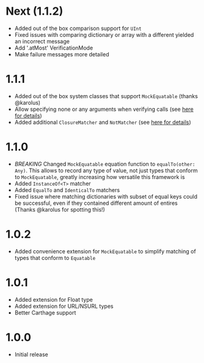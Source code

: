 # Next (1.1.2)
- Added out of the box comparison support for `UInt`
- Fixed issues with comparing dictionary or array with a different yielded an incorrect message
- Add '.atMost' VerificationMode
- Make failure messages more detailed 


# 1.1.1
- Added out of the box system classes that support `MockEquatable` (thanks @karolus)
- Allow specifying none or any arguments when verifying calls (see [here for details](https://github.com/AirHelp/Mimus/blob/master/Documentation/Basics.md#argument-modes))
- Added additional `ClosureMatcher` and `NotMatcher` (see [here for details](https://github.com/AirHelp/Mimus/blob/master/Documentation/Additional%20Matchers.md#not))

# 1.1.0
- *BREAKING* Changed `MockEquatable` equation function to `equalTo(other: Any)`. This allows to record any type of value, not just types that conform to `MockEquatable`, greatly increasing how versatile this framework is
- Added `InstanceOf<T>` matcher
- Added `EqualTo` and `IdenticalTo` matchers
- Fixed issue where matching dictionaries with subset of equal keys could be successful, even if they contained different amount of entires (Thanks @karolus for spotting this!)

# 1.0.2

- Added convenience extension for `MockEquatable` to simplify matching of types that conform to `Equatable`

# 1.0.1

- Added extension for Float type
- Added extension for URL/NSURL types
- Better Carthage support

# 1.0.0

- Initial release
